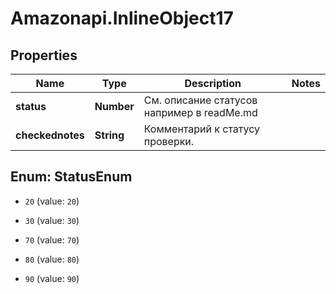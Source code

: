 # Amazonapi.InlineObject17

## Properties

Name | Type | Description | Notes
------------ | ------------- | ------------- | -------------
**status** | **Number** | См. описание статусов например в readMe.md | 
**checkednotes** | **String** | Комментарий к статусу проверки. | 



## Enum: StatusEnum


* `20` (value: `20`)

* `30` (value: `30`)

* `70` (value: `70`)

* `80` (value: `80`)

* `90` (value: `90`)




